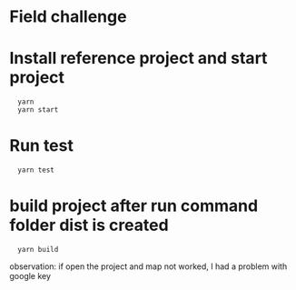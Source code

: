 # Field challenge

# Install reference project and start project

````
  yarn
  yarn start
````

# Run test
```
  yarn test
```

# build project after run command folder dist is created
```
  yarn build
```



observation: if open the project and map not worked, I had a problem with google key